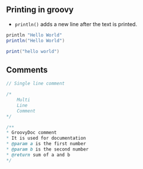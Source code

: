 ## Printing in groovy

- `println()` adds a new line after the text is printed.

```groovy
println "Hello World"
println("Hello World")

print("hello world")
```

## Comments

```groovy
// Single line comment

/*
    Multi
    Line
    Comment
*/

/**
* GroovyDoc comment
* It is used for documentation
* @param a is the first number
* @param b is the second number
* @return sum of a and b
*/
```

